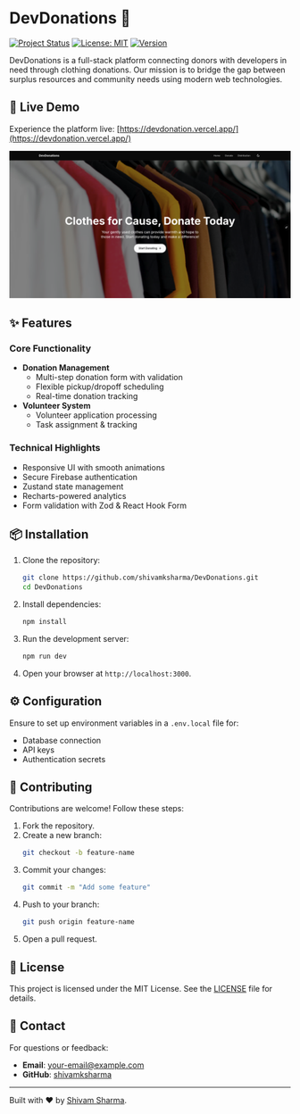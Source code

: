 # DevDonations 🌟

[![Project Status](https://img.shields.io/badge/status-active-brightgreen)](https://devdonation.vercel.app/)
[![License: MIT](https://img.shields.io/badge/License-MIT-blue.svg)](https://opensource.org/licenses/MIT)
[![Version](https://img.shields.io/badge/version-1.15-blue)](https://github.com/shivamksharma/DevDonations/releases)

DevDonations is a full-stack platform connecting donors with developers in need through clothing donations. Our mission is to bridge the gap between surplus resources and community needs using modern web technologies.

## 🚀 Live Demo

Experience the platform live: [https://devdonation.vercel.app/](https://devdonation.vercel.app/)

![DevDonations Preview](./assets/screenshot_1.png)

## ✨ Features

### Core Functionality
- **Donation Management**
  - Multi-step donation form with validation
  - Flexible pickup/dropoff scheduling
  - Real-time donation tracking
- **Volunteer System**
  - Volunteer application processing
  - Task assignment & tracking

### Technical Highlights
- Responsive UI with smooth animations
- Secure Firebase authentication
- Zustand state management
- Recharts-powered analytics
- Form validation with Zod & React Hook Form

## 📦 Installation

1. Clone the repository:
   ```bash
   git clone https://github.com/shivamksharma/DevDonations.git
   cd DevDonations
   ```

2. Install dependencies:
   ```bash
   npm install
   ```

3. Run the development server:
   ```bash
   npm run dev
   ```

4. Open your browser at `http://localhost:3000`.

## ⚙️ Configuration

Ensure to set up environment variables in a `.env.local` file for:
- Database connection
- API keys
- Authentication secrets

## 🤝 Contributing

Contributions are welcome! Follow these steps:

1. Fork the repository.
2. Create a new branch:
   ```bash
   git checkout -b feature-name
   ```
3. Commit your changes:
   ```bash
   git commit -m "Add some feature"
   ```
4. Push to your branch:
   ```bash
   git push origin feature-name
   ```
5. Open a pull request.

## 📄 License

This project is licensed under the MIT License. See the [LICENSE](LICENSE) file for details.

## 💬 Contact

For questions or feedback:
- **Email**: [your-email@example.com](mailto:your-email@example.com)
- **GitHub**: [shivamksharma](https://github.com/shivamksharma)

---

Built with ❤️ by [Shivam Sharma](https://github.com/shivamksharma).

